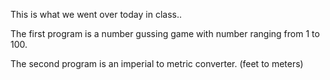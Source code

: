 This is what we went over today in class..

The first program is a number gussing game with number ranging from 1 to 100.

The second program is an imperial to metric converter. (feet to meters)
